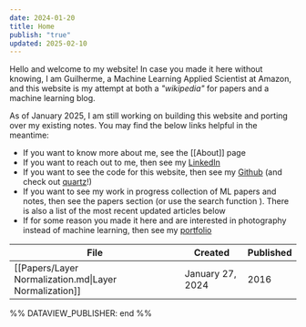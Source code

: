 ```yaml
---
date: 2024-01-20
title: Home
publish: "true"
updated: 2025-02-10
---
```

Hello and welcome to my website! In case you made it here without knowing, I am Guilherme, a Machine Learning Applied Scientist at Amazon, and this website is my attempt at both a *"wikipedia"* for papers and a machine learning blog. 

As of January 2025, I am still working on building this website and porting over my existing notes. You may find the below links helpful in the meantime:
- If you want to know more about me, see the  [[About]] page
- If you want to reach out to me, then see my [LinkedIn](https://www.linkedin.com/in/gilunga/)
- If you want to see the code for this website, then see my [Github](https://github.com/GIlunga) (and check out [quartz](https://github.com/jackyzha0/quartz)!)
- If you want to see my work in progress collection of ML papers and notes, then see the papers section (or use the search function ). There is also a list of the most recent updated articles below
- If for some reason you made it here and are interested in photography instead of machine learning, then see my [portfolio](https://gilunga.myportfolio.com/)




<!--- DATAVIEW_PUBLISHER: start
```dataview
TABLE date as Created, Year as Published
FROM #paper or #post 
WHERE publish = "true"
SORT file.date DESC
LIMIT 10
```
-->

| File                                                   | Created          | Published |
| ------------------------------------------------------ | ---------------- | --------- |
| [[Papers/Layer Normalization.md\|Layer Normalization]] | January 27, 2024 | 2016      |

%% DATAVIEW_PUBLISHER: end %%


<!---
## \[WIP\] **How** to use this website 

- Search
- Graph
- Tags
- Wikilinks and popovers
- Backlinks 
-->